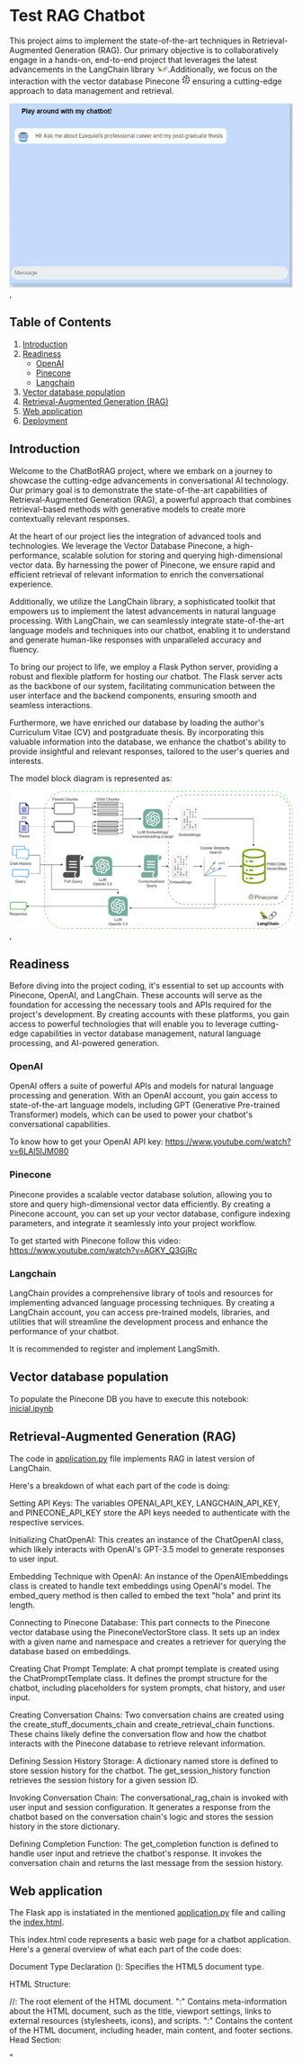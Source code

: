 # Test RAG Chatbot

This project aims to implement the state-of-the-art techniques in Retrieval-Augmented Generation (RAG). Our primary objective is to collaboratively engage in a hands-on, end-to-end project that leverages the latest advancements in the LangChain library <img src="img/langchain.png" alt="Description" width="20"/>.Additionally, we focus on the interaction with the vector database Pinecone <img src="img/pinecone.png" alt="Description" width="15"/> 
 ensuring a cutting-edge approach to data management and retrieval.

 ![Project Logo](img/img.png),

## Table of Contents

1. [Introduction](#introduction)
2. [Readiness](#readiness)
    - [OpenAI](#OpenAI)
    - [Pinecone](#Pinecone)
    - [Langchain](#Langchain)
3. [Vector database population](#vector-database-population)
4. [Retrieval-Augmented Generation (RAG)](#Retrieval-Augmented-Generation-(RAG))
5. [Web application](#Web-application)
6. [Deployment](#Deployment)

## Introduction

Welcome to the ChatBotRAG project, where we embark on a journey to showcase the cutting-edge advancements in conversational AI technology. Our primary goal is to demonstrate the state-of-the-art capabilities of Retrieval-Augmented Generation (RAG), a powerful approach that combines retrieval-based methods with generative models to create more contextually relevant responses.

At the heart of our project lies the integration of advanced tools and technologies. We leverage the Vector Database Pinecone, a high-performance, scalable solution for storing and querying high-dimensional vector data. By harnessing the power of Pinecone, we ensure rapid and efficient retrieval of relevant information to enrich the conversational experience.

Additionally, we utilize the LangChain library, a sophisticated toolkit that empowers us to implement the latest advancements in natural language processing. With LangChain, we can seamlessly integrate state-of-the-art language models and techniques into our chatbot, enabling it to understand and generate human-like responses with unparalleled accuracy and fluency.

To bring our project to life, we employ a Flask Python server, providing a robust and flexible platform for hosting our chatbot. The Flask server acts as the backbone of our system, facilitating communication between the user interface and the backend components, ensuring smooth and seamless interactions.

Furthermore, we have enriched our database by loading the author's Curriculum Vitae (CV) and postgraduate thesis. By incorporating this valuable information into the database, we enhance the chatbot's ability to provide insightful and relevant responses, tailored to the user's queries and interests.

The model block diagram is represented as:

 ![Project Logo](img/chatbotdrawio.png),


## Readiness
Before diving into the project coding, it's essential to set up accounts with Pinecone, OpenAI, and LangChain. These accounts will serve as the foundation for accessing the necessary tools and APIs required for the project's development. By creating accounts with these platforms, you gain access to powerful technologies that will enable you to leverage cutting-edge capabilities in vector database management, natural language processing, and AI-powered generation.

### OpenAI
OpenAI offers a suite of powerful APIs and models for natural language processing and generation. With an OpenAI account, you gain access to state-of-the-art language models, including GPT (Generative Pre-trained Transformer) models, which can be used to power your chatbot's conversational capabilities.

To know how to get your OpenAI API key: https://www.youtube.com/watch?v=6LAl5IJM080

### Pinecone
Pinecone provides a scalable vector database solution, allowing you to store and query high-dimensional vector data efficiently. By creating a Pinecone account, you can set up your vector database, configure indexing parameters, and integrate it seamlessly into your project workflow.

To get started with Pinecone follow this video: https://www.youtube.com/watch?v=AGKY_Q3GjRc

### Langchain
LangChain provides a comprehensive library of tools and resources for implementing advanced language processing techniques. By creating a LangChain account, you can access pre-trained models, libraries, and utilities that will streamline the development process and enhance the performance of your chatbot.

It is recommended to register and implement LangSmith.

## Vector database population

To populate the Pinecone DB you have to execute this notebook: [inicial.ipynb](inicial.ipynb)

## Retrieval-Augmented Generation (RAG)

The code in [application.py](application.py) file implements RAG in latest version of LangChain.

Here's a breakdown of what each part of the code is doing:

Setting API Keys: The variables OPENAI_API_KEY, LANGCHAIN_API_KEY, and PINECONE_API_KEY store the API keys needed to authenticate with the respective services.

Initializing ChatOpenAI: This creates an instance of the ChatOpenAI class, which likely interacts with OpenAI's GPT-3.5 model to generate responses to user input.

Embedding Technique with OpenAI: An instance of the OpenAIEmbeddings class is created to handle text embeddings using OpenAI's model. The embed_query method is then called to embed the text "hola" and print its length.

Connecting to Pinecone Database: This part connects to the Pinecone vector database using the PineconeVectorStore class. It sets up an index with a given name and namespace and creates a retriever for querying the database based on embeddings.

Creating Chat Prompt Template: A chat prompt template is created using the ChatPromptTemplate class. It defines the prompt structure for the chatbot, including placeholders for system prompts, chat history, and user input.

Creating Conversation Chains: Two conversation chains are created using the create_stuff_documents_chain and create_retrieval_chain functions. These chains likely define the conversation flow and how the chatbot interacts with the Pinecone database to retrieve relevant information.

Defining Session History Storage: A dictionary named store is defined to store session history for the chatbot. The get_session_history function retrieves the session history for a given session ID.

Invoking Conversation Chain: The conversational_rag_chain is invoked with user input and session configuration. It generates a response from the chatbot based on the conversation chain's logic and stores the session history in the store dictionary.

Defining Completion Function: The get_completion function is defined to handle user input and retrieve the chatbot's response. It invokes the conversation chain and returns the last message from the session history.

## Web application

The Flask app is instatiated in the mentioned [application.py](application.py)  file and calling the [index.html](templates/index.html).

This index.html code represents a basic web page for a chatbot application. Here's a general overview of what each part of the code does:

Document Type Declaration (<!DOCTYPE html>): Specifies the HTML5 document type.

HTML Structure:

//<html>: The root element of the HTML document.
"<head>:" Contains meta-information about the HTML document, such as the title, viewport settings, links to external resources (stylesheets, icons), and scripts.
"<body>:" Contains the content of the HTML document, including header, main content, and footer sections.
Head Section:

"<title>:" Sets the title of the web page.
"<meta name="viewport">:" Defines the viewport properties for responsive web design.
"<script src="https://ajax.googleapis.com/ajax/libs/jquery/3.2.1/jquery.min.js"></script>:" Imports the jQuery library for JavaScript functionality.
Styling:

The "<style>" block contains CSS rules that define the appearance and layout of elements on the page. It includes styles for the header, container, footer, chat interface, input field, and media queries for responsive design.
Body Section:

"<div class="header">": Defines the header section of the page, including the title and logo.
<div class="container">: Contains the main content of the page, including the chat interface and additional information.
<div class="right-column"> and <div class="left-column">: Divides the content into two columns, with the chat interface on the right and additional information on the left.
<div class="footer">: Defines the footer section of the page, including copyright information and credits.
JavaScript:

Inline JavaScript functions handle user interaction with the chatbot. getBotResponse() function sends user input to the server and displays bot responses in the chat interface. Key press event listener triggers the getBotResponse() function when the Enter key is pressed in the text input field.
Overall, this index.html code creates a basic web page with a chatbot interface, allowing users to interact with the chatbot and receive responses. The page layout is responsive, adjusting its appearance based on the device screen size.
